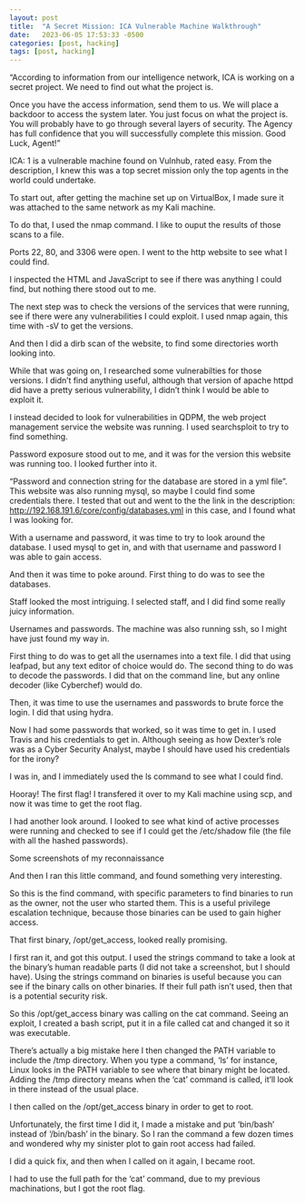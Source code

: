 ```yaml
---
layout: post
title:  "A Secret Mission: ICA Vulnerable Machine Walkthrough"
date:   2023-06-05 17:53:33 -0500
categories: [post, hacking]
tags: [post, hacking]
---
```


“According to information from our intelligence network, ICA is working on a secret project. We need to find out what the project is.

Once you have the access information, send them to us. We will place a backdoor to access the system later. You just focus on what the project is. You will probably have to go through several layers of security. The Agency has full confidence that you will successfully complete this mission. Good Luck, Agent!”


ICA: 1 is a vulnerable machine found on Vulnhub, rated easy. From the description, I knew this was a top secret mission only the top agents in the world could undertake.

To start out, after getting the machine set up on VirtualBox, I made sure it was attached to the same network as my Kali machine.

To do that, I used the nmap command. I like to ouput the results of those scans to a file.


Ports 22, 80, and 3306 were open. I went to the http website to see what I could find.


I inspected the HTML and JavaScript to see if there was anything I could find, but nothing there stood out to me.

The next step was to check the versions of the services that were running, see if there were any vulnerabilities I could exploit. I used nmap again, this time with -sV to get the versions.


And then I did a dirb scan of the website, to find some directories worth looking into.


While that was going on, I researched some vulnerabilties for those versions. I didn’t find anything useful, although that version of apache httpd did have a pretty serious vulnerability, I didn’t think I would be able to exploit it.

I instead decided to look for vulnerabilities in QDPM, the web project management service the website was running. I used searchsploit to try to find something.


Password exposure stood out to me, and it was for the version this website was running too. I looked further into it.


“Password and connection string for the database are stored in a yml file”. This website was also running mysql, so maybe I could find some credentials there. I tested that out and went to the the link in the description: http://192.168.191.6/core/config/databases.yml in this case, and I found what I was looking for.


With a username and password, it was time to try to look around the database. I used mysql to get in, and with that username and password I was able to gain access.


And then it was time to poke around. First thing to do was to see the databases.


Staff looked the most intriguing. I selected staff, and I did find some really juicy information.


Usernames and passwords. The machine was also running ssh, so I might have just found my way in.

First thing to do was to get all the usernames into a text file. I did that using leafpad, but any text editor of choice would do. The second thing to do was to decode the passwords. I did that on the command line, but any online decoder (like Cyberchef) would do.


Then, it was time to use the usernames and passwords to brute force the login. I did that using hydra.


Now I had some passwords that worked, so it was time to get in. I used Travis and his credentials to get in. Although seeing as how Dexter’s role was as a Cyber Security Analyst, maybe I should have used his credentials for the irony?


I was in, and I immediately used the ls command to see what I could find.


Hooray! The first flag! I transfered it over to my Kali machine using scp, and now it was time to get the root flag.

I had another look around. I looked to see what kind of active processes were running and checked to see if I could get the /etc/shadow file (the file with all the hashed passwords).


Some screenshots of my reconnaissance

And then I ran this little command, and found something very interesting.


So this is the find command, with specific parameters to find binaries to run as the owner, not the user who started them. This is a useful privilege escalation technique, because those binaries can be used to gain higher access.

That first binary, /opt/get_access, looked really promising.


I first ran it, and got this output. I used the strings command to take a look at the binary’s human readable parts (I did not take a screenshot, but I should have). Using the strings command on binaries is useful because you can see if the binary calls on other binaries. If their full path isn’t used, then that is a potential security risk.

So this /opt/get_access binary was calling on the cat command. Seeing an exploit, I created a bash script, put it in a file called cat and changed it so it was executable.


There’s actually a big mistake here
I then changed the PATH variable to include the /tmp directory. When you type a command, ‘ls’ for instance, Linux looks in the PATH variable to see where that binary might be located. Adding the /tmp directory means when the ‘cat’ command is called, it’ll look in there instead of the usual place.


I then called on the /opt/get_access binary in order to get to root.

Unfortunately, the first time I did it, I made a mistake and put ‘bin/bash’ instead of ‘/bin/bash’ in the binary. So I ran the command a few dozen times and wondered why my sinister plot to gain root access had failed.

I did a quick fix, and then when I called on it again, I became root.


I had to use the full path for the ‘cat’ command, due to my previous machinations, but I got the root flag.

